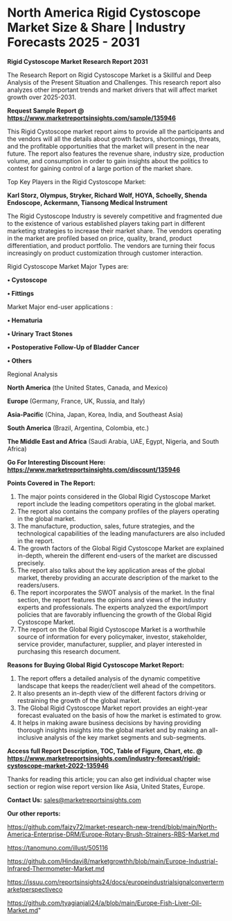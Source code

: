  # North America Rigid Cystoscope Market Size & Share | Industry Forecasts 2025 - 2031

<strong>Rigid Cystoscope Market Research Report 2031</strong>

The Research Report on Rigid Cystoscope Market is a Skillful and Deep Analysis of the Present Situation and Challenges. This research report also analyzes other important trends and market drivers that will affect market growth over 2025-2031.

<strong>Request Sample Report @ <a href=https://www.marketreportsinsights.com/sample/135946>https://www.marketreportsinsights.com/sample/135946</a></strong>

This Rigid Cystoscope market report aims to provide all the participants and the vendors will all the details about growth factors, shortcomings, threats, and the profitable opportunities that the market will present in the near future. The report also features the revenue share, industry size, production volume, and consumption in order to gain insights about the politics to contest for gaining control of a large portion of the market share.

Top Key Players in the Rigid Cystoscope Market:

<strong>Karl Storz, Olympus, Stryker, Richard Wolf, HOYA, Schoelly, Shenda Endoscope, Ackermann, Tiansong Medical Instrument</strong>

The Rigid Cystoscope Industry is severely competitive and fragmented due to the existence of various established players taking part in different marketing strategies to increase their market share. The vendors operating in the market are profiled based on price, quality, brand, product differentiation, and product portfolio. The vendors are turning their focus increasingly on product customization through customer interaction.

Rigid Cystoscope Market Major Types are:

<strong>• Cystoscope

• Fittings</strong>

Market Major end-user applications :

<strong>• Hematuria

• Urinary Tract Stones

• Postoperative Follow-Up of Bladder Cancer

• Others</strong>

Regional Analysis

</u><strong><b>North America</b></strong> (the United States, Canada, and Mexico)

<strong><b>Europe </b></strong>(Germany, France, UK, Russia, and Italy)

<strong><b>Asia-Pacific</b></strong> (China, Japan, Korea, India, and Southeast Asia)

<strong><b>South America</b></strong> (Brazil, Argentina, Colombia, etc.)

<strong><b>The Middle East and Africa</b></strong> (Saudi Arabia, UAE, Egypt, Nigeria, and South Africa)

<strong>Go For Interesting Discount Here: <a href=https://www.marketreportsinsights.com/discount/135946>https://www.marketreportsinsights.com/discount/135946</a></strong>

<strong>Points Covered in The Report:</strong>
<ol>
  <li>The major points considered in the Global Rigid Cystoscope Market report include the leading competitors operating in the global market.</li>
  <li>The report also contains the company profiles of the players operating in the global market.</li>
  <li>The manufacture, production, sales, future strategies, and the technological capabilities of the leading manufacturers are also included in the report.</li>
  <li>The growth factors of the Global Rigid Cystoscope Market are explained in-depth, wherein the different end-users of the market are discussed precisely.</li>
  <li>The report also talks about the key application areas of the global market, thereby providing an accurate description of the market to the readers/users.</li>
  <li>The report incorporates the SWOT analysis of the market. In the final section, the report features the opinions and views of the industry experts and professionals. The experts analyzed the export/import policies that are favorably influencing the growth of the Global Rigid Cystoscope Market.</li>
  <li>The report on the Global Rigid Cystoscope Market is a worthwhile source of information for every policymaker, investor, stakeholder, service provider, manufacturer, supplier, and player interested in purchasing this research document.</li>
</ol>
<strong>Reasons for Buying Global Rigid Cystoscope Market Report:</strong>

<ol>
  <li>The report offers a detailed analysis of the dynamic competitive landscape that keeps the reader/client well ahead of the competitors.</li>
  <li>It also presents an in-depth view of the different factors driving or restraining the growth of the global market.</li>
  <li>The Global Rigid Cystoscope Market report provides an eight-year forecast evaluated on the basis of how the market is estimated to grow.</li>
  <li>It helps in making aware business decisions by having providing thorough insights insights into the global market and by making an all-inclusive analysis of the key market segments and sub-segments.</li>
</ol>
<strong>Access full Report Description, TOC, Table of Figure, Chart, etc. @ <a href=https://www.marketreportsinsights.com/industry-forecast/rigid-cystoscope-market-2022-135946>https://www.marketreportsinsights.com/industry-forecast/rigid-cystoscope-market-2022-135946</a></strong>


Thanks for reading this article; you can also get individual chapter wise section or region wise report version like Asia, United States, Europe.

<strong>Contact Us:</strong>
sales@marketreportsinsights.com

<strong>Our other reports:</strong>

<a href=https://github.com/faizy72/market-research-new-trend/blob/main/North-America-Enterprise-DRM/Europe-Rotary-Brush-Strainers-RBS-Market.md>https://github.com/faizy72/market-research-new-trend/blob/main/North-America-Enterprise-DRM/Europe-Rotary-Brush-Strainers-RBS-Market.md</a>

<a href=https://tanomuno.com/illust/505116>https://tanomuno.com/illust/505116</a>

<a href=https://github.com/Hindavi8/marketgrowthh/blob/main/Europe-Industrial-Infrared-Thermometer-Market.md>https://github.com/Hindavi8/marketgrowthh/blob/main/Europe-Industrial-Infrared-Thermometer-Market.md</a>

<a href=https://issuu.com/reportsinsights24/docs/europeindustrialsignalconvertermarketperspectiveco>https://issuu.com/reportsinsights24/docs/europeindustrialsignalconvertermarketperspectiveco</a>

<a href=https://github.com/tyagianjali24/a/blob/main/Europe-Fish-Liver-Oil-Market.md>https://github.com/tyagianjali24/a/blob/main/Europe-Fish-Liver-Oil-Market.md</a>"
